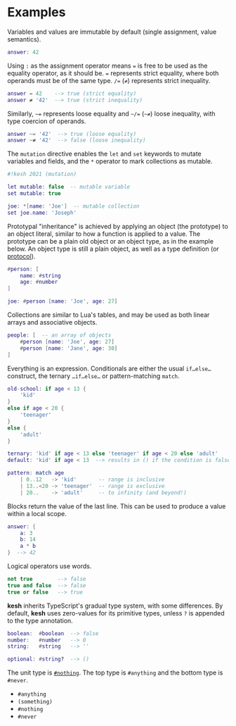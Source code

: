 # Examples

Variables and values are immutable by default (single assignment, value semantics).

```lua
answer: 42
```

Using `:` as the assignment operator means `=` is free to be used as the equality operator, as it should be. `=` represents strict equality, where both operands must be of the same type. `/=` (`≠`) represents strict inequality.

```lua
answer = 42    --> true (strict equality)
answer ≠ '42'  --> true (strict inequality)
```

Similarly, `~=` represents loose equality and `~/=` (`~≠`) loose inequality, with type coercion of operands.

```lua
answer ~= '42'  --> true (loose equality)
answer ~≠ '42'  --> false (loose inequality)
```

The `mutation` directive enables the `let` and `set` keywords to mutate variables and fields, and the `*` operator to mark collections as mutable.

```lua
#!kesh 2021 (mutation)

let mutable: false  -- mutable variable
set mutable: true

joe: *[name: 'Joe']  -- mutable collection
set joe.name: 'Joseph'
```

Prototypal "inheritance" is achieved by applying an object (the prototype) to an object literal, similar to how a function is applied to a value. The prototype can be a plain old object or an object type, as in the example below. An object type is still a plain object, as well as a type definition (or [protocol](https://en.m.wikipedia.org/wiki/Protocol_(object-oriented_programming))).

```lua
#person: [
    name: #string
    age: #number
]

joe: #person [name: 'Joe', age: 27]
```

Collections are similar to Lua's tables, and may be used as both linear arrays and associative objects.

```lua
people: [  -- an array of objects
    #person [name: 'Joe', age: 27]
    #person [name: 'Jane', age: 30]
]
```

Everything is an expression. Conditionals are either the usual `if…else…` construct, the ternary `…if…else…` or pattern-matching `match`.

```lua
old-school: if age < 13 {
    'kid'
}
else if age < 20 {
    'teenager'
}
else {
    'adult'
}

ternary: 'kid' if age < 13 else 'teenager' if age < 20 else 'adult'
default: 'kid' if age < 13  --> results in () if the condition is false

pattern: match age
    | 0..12   -> 'kid'       -- range is inclusive
    | 13..<20 -> 'teenager'  -- range is exclusive
    | 20..    -> 'adult'     -- to infinity (and beyond!)
```

Blocks return the value of the last line. This can be used to produce a value within a local scope.

```lua
answer: {
    a: 3
    b: 14
    a * b
}  --> 42
```

Logical operators use words.

```lua
not true        --> false
true and false  --> false
true or false   --> true
```

**kesh** inherits TypeScript's gradual type system, with some differences. By default, **kesh** uses zero-values for its primitive types, unless `?` is appended to the type annotation.

```lua
boolean:  #boolean  --> false
number:   #number   --> 0
string:   #string   --> ''

optional: #string?  --> ()
```

The unit type is [`#nothing`](https://gist.github.com/joakim/dd598d9c6b783cd7641100bc70215e68). The top type is `#anything` and the bottom type is `#never`.

- `#anything`
- `(something)`
- `#nothing`
- `#never`
